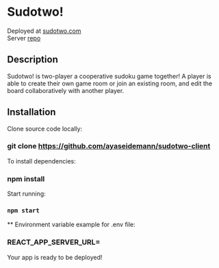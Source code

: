 # Sudotwo!

Deployed at [sudotwo.com](https://sudotwo.com)\
Server [repo](https://github.com/ayaseidemann/sudotwo-server)

## Description

Sudotwo! is two-player a cooperative sudoku game together! A player is able to create their own game room or join an existing room, and edit the board collaboratively with another player.

## Installation

Clone source code locally:

### git clone https://github.com/ayaseidemann/sudotwo-client

To install dependencies:

### npm install

Start running:

### `npm start`

** Environment variable example for .env file:

### REACT_APP_SERVER_URL=<url of the server>

Your app is ready to be deployed!
